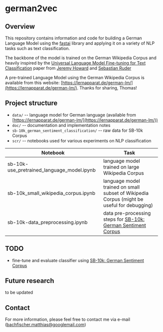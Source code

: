 # german2vec

## Overview

This repository contains information and code for building a German Language Model using the [fastai](https://github.com/fastai/fastai) library and applying it on a variety of NLP tasks such as text classification.

The backbone of the model is trained on the German Wikipedia Corpus and heavily inspired by the [Universal Language Model Fine-tuning for Text Classification](https://arxiv.org/abs/1801.06146) paper from [Jeremy Howard](https://twitter.com/jeremyphoward) and [Sebastian Ruder](https://twitter.com/seb_ruder)
    
A pre-trained Language Model using the German Wikipedia Corpus is available from this website: [https://lernapparat.de/german-lm/](https://lernapparat.de/german-lm/). Thanks for sharing, Thomas!

## Project structure

* `data/` -- language model for German language (available from [https://lernapparat.de/german-lm/](https://lernapparat.de/german-lm/))
* `doc/` -- documentation and implementation notes
* `sb-10k_german_sentiment_classification/` -- raw data for SB-10k Corpus
* `scr/` -- notebooks used for various experiments on NLP classification

| Notebook | Task | 
| ------------- |-------------| 
| sb-10k-use_pretrained_language_model.ipynb | language model trained on large Wikipedia Corpus| 
| sb-10k_small_wikipedia_corpus.ipynb| language model trained on small subset of Wikipedia Corpus  (might be useful for debugging)    |   
| sb-10k-data_preprocessing.ipynb | data pre-processing steps for [SB-10k: German Sentiment Corpus](https://www.spinningbytes.com/resources/germansentiment/)       |   



## TODO
- fine-tune and evaluate classifier using [SB-10k: German Sentiment Corpus](https://www.spinningbytes.com/resources/germansentiment/)

## Future research
to be updated

## Contact

For more information, please feel free to contact me via e-mail (bachfischer.matthias@googlemail.com) 
